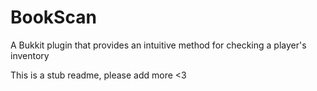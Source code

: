 BookScan
========

A Bukkit plugin that provides an intuitive method for checking a player's inventory

This is a stub readme, please add more <3
